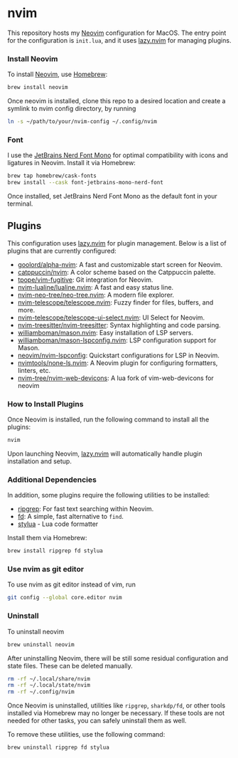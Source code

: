 # nvim

This repository hosts my [Neovim] configuration for MacOS. The entry point for the configuration is `init.lua`, and it uses [lazy.nvim] for managing plugins.

### Install Neovim

To install [Neovim], use [Homebrew]:

```bash
brew install neovim
```

Once neovim is installed, clone this repo to a desired location and create a symlink to nvim config directory, by running

```bash
ln -s ~/path/to/your/nvim-config ~/.config/nvim
```

### Font

I use the [JetBrains Nerd Font Mono](https://www.nerdfonts.com/font-downloads) for optimal compatibility with icons and ligatures in Neovim. Install it via Homebrew:

```bash
brew tap homebrew/cask-fonts
brew install --cask font-jetbrains-mono-nerd-font
```

Once installed, set JetBrains Nerd Font Mono as the default font in your terminal.

## Plugins

This configuration uses [lazy.nvim] for plugin management. Below is a list of plugins that are currently configured:

- [goolord/alpha-nvim](https://github.com/goolord/alpha-nvim): A fast and customizable start screen for Neovim.
- [catppuccin/nvim](https://github.com/catppuccin/nvim): A color scheme based on the Catppuccin palette.
- [tpope/vim-fugitive](https://github.com/tpope/vim-fugitive): Git integration for Neovim.
- [nvim-lualine/lualine.nvim](https://github.com/nvim-lualine/lualine.nvim): A fast and easy status line.
- [nvim-neo-tree/neo-tree.nvim](https://github.com/nvim-neo-tree/neo-tree.nvim): A modern file explorer.
- [nvim-telescope/telescope.nvim](https://github.com/nvim-telescope/telescope.nvim): Fuzzy finder for files, buffers, and more.
- [nvim-telescope/telescope-ui-select.nvim](https://github.com/nvim-telescope/telescope-ui-select.nvim): UI Select for Neovim.
- [nvim-treesitter/nvim-treesitter](https://github.com/nvim-treesitter/nvim-treesitter): Syntax highlighting and code parsing.
- [williamboman/mason.nvim](https://github.com/williamboman/mason.nvim): Easy installation of LSP servers.
- [williamboman/mason-lspconfig.nvim](https://github.com/williamboman/mason-lspconfig.nvim): LSP configuration support for Mason.
- [neovim/nvim-lspconfig](https://github.com/neovim/nvim-lspconfig): Quickstart configurations for LSP in Neovim.
- [nvimtools/none-ls.nvim](https://github.com/nvimtools/none-ls.nvim): A Neovim plugin for configuring formatters, linters, etc.
- [nvim-tree/nvim-web-devicons](https://github.com/nvim-tree/nvim-web-devicons): A lua fork of vim-web-devicons for neovim

### How to Install Plugins

Once Neovim is installed, run the following command to install all the plugins:

```bash
nvim
```

Upon launching Neovim, [lazy.nvim] will automatically handle plugin installation and setup.

### Additional Dependencies

In addition, some plugins require the following utilities to be installed:

- [ripgrep]: For fast text searching within Neovim.
- [fd]: A simple, fast alternative to `find`.
- [stylua] - Lua code formatter

Install them via Homebrew:

```bash
brew install ripgrep fd stylua
```

### Use nvim as git editor

To use nvim as git editor instead of vim, run

```bash
git config --global core.editor nvim
```

### Uninstall

To uninstall neovim

```bash
brew uninstall neovim
```

After uninstalling Neovim, there will be still some residual configuration and state files. These can be deleted manually.

```bash
rm -rf ~/.local/share/nvim
rm -rf ~/.local/state/nvim
rm -rf ~/.config/nvim
```

Once Neovim is uninstalled, utilities like `ripgrep`, `sharkdp/fd`, or other tools installed via Homebrew may no longer be necessary. If these tools are not needed for other tasks, you can safely uninstall them as well.

To remove these utilities, use the following command:

```bash
brew uninstall ripgrep fd stylua
```

<!-- Links -->

[Homebrew]: https://brew.sh
[ripgrep]: https://github.com/BurntSushi/ripgrep
[fd]: https://github.com/sharkdp/fd
[stylua]: https://github.com/JohnnyMorganz/StyLua
[Neovim]: https://neovim.io
[lazy.nvim]: https://github.com/folke/lazy.nvim
